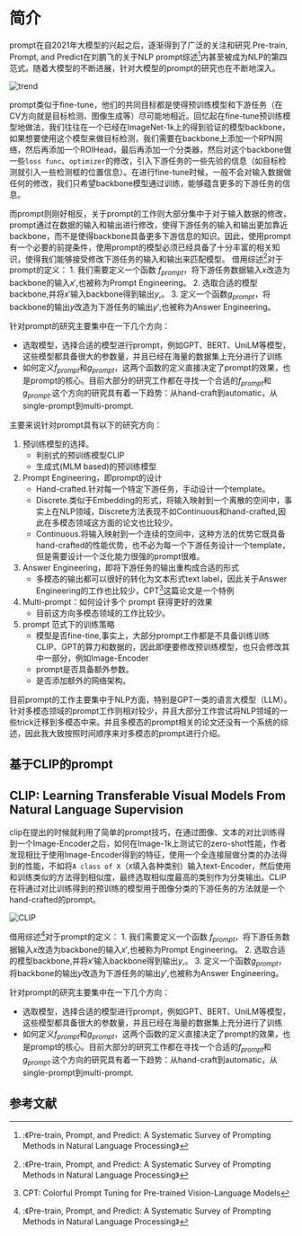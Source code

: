 
# 简介

prompt在自2021年大模型的兴起之后，逐渐得到了广泛的关注和研究.Pre-train, Prompt, and Predict在刘鹏飞的关于NLP prompt综述[^1]内甚至被成为NLP的第四范式。随着大模型的不断进展，针对大模型的prompt的研究也在不断地深入。

![trend](https://img2023.cnblogs.com/blog/3183309/202309/3183309-20230920114114973-2047020025.png)

prompt类似于fine-tune，他们的共同目标都是使得预训练模型和下游任务（在CV方向就是目标检测、图像生成等）尽可能地相近。回忆起在fine-tune预训练模型地做法，我们往往在一个已经在ImageNet-1k上的得到验证的模型backbone，如果想要使用这个模型来做目标检测，我们需要在backbone上添加一个RPN网络，然后再添加一个ROIHead，最后再添加一个分类器，然后对这个backbone做一些`loss func`、`optimizer`的修改，引入下游任务的一些先验的信息（如目标检测就引入一些检测框的位置信息）。在进行fine-tune时候，一般不会对输入数据做任何的修改，我们只希望backbone模型通过训练，能够蕴含更多的下游任务的信息。

而prompt则刚好相反，关于prompt的工作则大部分集中于对于输入数据的修改，prompt通过在数据的输入和输出进行修改，使得下游任务的输入和输出更加靠近backbone，而不是使得backbone具备更多下游信息的知识。因此，使用prompt有一个必要的前提条件，使用prompt的模型必须已经具备了十分丰富的相关知识，使得我们能够接受修改下游任务的输入和输出来匹配模型。
借用综述[^1]对于prompt的定义：
    1. 我们需要定义一个函数 $f_{prompt}$，将下游任务数据输入$x$改造为backbone的输入$x'$,也被称为Prompt Engineering。
    2. 选取合适的模型backbone,并将$x'$输入backbone得到输出$y$,。
    3. 定义一个函数$g_{prompt}$，将backbone的输出$y$改造为下游任务的输出$y'$,也被称为Answer Engineering。
   
针对prompt的研究主要集中在一下几个方向：
- 选取模型，选择合适的模型进行prompt，例如GPT、BERT、UniLM等模型，这些模型都具备很大的参数量，并且已经在海量的数据集上充分进行了训练
- 如何定义$f_{prompt}$和$g_{prompt}$，这两个函数的定义直接决定了prompt的效果，也是prompt的核心。目前大部分的研究工作都在寻找一个合适的$f_{prompt}$和$g_{prompt}$.这个方向的研究具有着一下趋势：从hand-craft到automatic，从single-prompt到multi-prompt.

主要来说针对prompt具有以下的研究方向：
1. 预训练模型的选择。
     - 判别式的预训练模型CLIP
     - 生成式(MLM based)的预训练模型
2. Prompt Engineering，即prompt的设计
    - Hand-crafted.针对每一个特定下游任务，手动设计一个template。
    - Discrete.类似于Embedding的形式，将输入映射到一个离散的空间中，事实上在NLP领域，Discrete方法表现不如Continuous和hand-crafted,因此在多模态领域这方面的论文也比较少。
    - Continuous.将输入映射到一个连续的空间中，这种方法的优势它既具备hand-crafted的性能优势，也不必为每一个下游任务设计一个template，但是需要设计一个泛化能力很强的prompt很难。
3. Answer Engineering，即将下游任务的输出重构成合适的形式
    - 多模态的输出都可以很好的转化为文本形式text label，因此关于Answer Engineering的工作也比较少，CPT[^2]这篇论文是一个特例
4. Multi-prompt：如何设计多个 prompt 获得更好的效果
    - 目前这方向多模态领域的工作比较少。
5. prompt 范式下的训练策略
    - 模型是否fine-tine,事实上，大部分prompt工作都是不具备训练训练CLIP、GPT的算力和数据的，因此即便要修改预训练模型，也只会修改其中一部分，例如Image-Encoder
    - prompt是否具备额外参数。
    - 是否添加额外的网络架构。






目前prompt的工作主要集中于NLP方面，特别是GPT一类的语言大模型（LLM）。针对多模态领域的prompt工作则相对较少，并且大部分工作尝试将NLP领域的一些trick迁移到多模态中来。并且多模态的prompt相关的论文还没有一个系统的综述，因此我大致按照时间顺序来对多模态的prompt进行介绍。

## 基于CLIP的prompt
##  CLIP: Learning Transferable Visual Models From Natural Language Supervision

clip在提出的时候就利用了简单的prompt技巧，在通过图像、文本的对比训练得到一个Image-Encoder之后，如何在Image-1k上测试它的zero-shot性能，作者发现相比于使用Image-Encoder得到的特征，使用一个全连接层做分类的办法得到的性能，不如将`A class of X`（`X`填入各种类别）输入text-Encoder，然后使用和训练类似的方法得到相似度，最终选取相似度最高的类别作为分类输出。CLIP在将通过对比训练得到的预训练的模型用于图像分类的下游任务的方法就是一个hand-crafted的prompt。

![CLIP](https://img2023.cnblogs.com/blog/3183309/202309/3183309-20230919131922461-103141737.png)



借用综述[^1]对于prompt的定义：
    1. 我们需要定义一个函数 $f_{prompt}$，将下游任务数据输入$x$改造为backbone的输入$x'$,也被称为Prompt Engineering。
    2. 选取合适的模型backbone,并将$x'$输入backbone得到输出$y$,。
    3. 定义一个函数$g_{prompt}$，将backbone的输出$y$改造为下游任务的输出$y'$,也被称为Answer Engineering。
   
针对prompt的研究主要集中在一下几个方向：
- 选取模型，选择合适的模型进行prompt，例如GPT、BERT、UniLM等模型，这些模型都具备很大的参数量，并且已经在海量的数据集上充分进行了训练
- 如何定义$f_{prompt}$和$g_{prompt}$，这两个函数的定义直接决定了prompt的效果，也是prompt的核心。目前大部分的研究工作都在寻找一个合适的$f_{prompt}$和$g_{prompt}$.这个方向的研究具有着一下趋势：从hand-craft到automatic，从single-prompt到multi-prompt.



## 参考文献

[^1]::《Pre-train, Prompt, and Predict: A Systematic Survey of Prompting Methods in Natural Language Processing》

[^2]:CPT: Colorful Prompt Tuning for Pre-trained Vision-Language Models